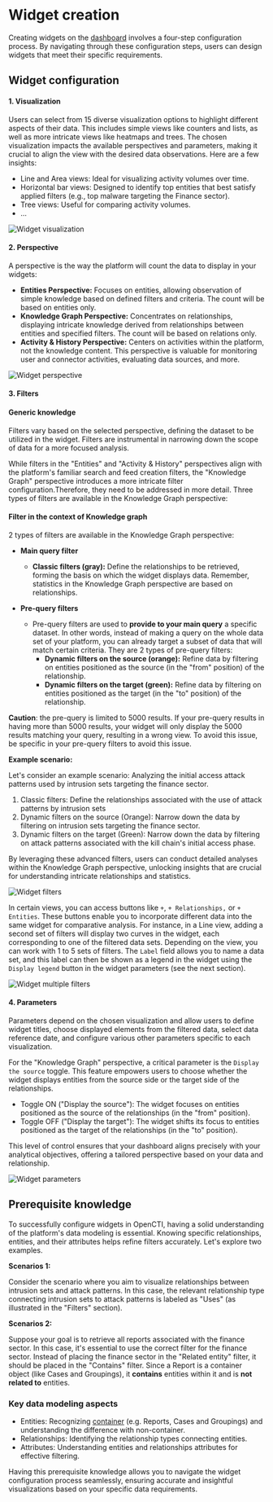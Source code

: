 # Widget creation

Creating widgets on the [dashboard](dashboards.md) involves a four-step configuration process. By navigating through these configuration steps, users can design widgets that meet their specific requirements.

## Widget configuration

#### 1. Visualization

Users can select from 15 diverse visualization options to highlight different aspects of their data. This includes simple views like counters and lists, as well as more intricate views like heatmaps and trees. The chosen visualization impacts the available perspectives and parameters, making it crucial to align the view with the desired data observations. Here are a few insights:

- Line and Area views: Ideal for visualizing activity volumes over time.
- Horizontal bar views: Designed to identify top entities that best satisfy applied filters (e.g., top malware targeting the Finance sector).
- Tree views: Useful for comparing activity volumes.
- ...

![Widget visualization](assets/widget-visualization.png)

#### 2. Perspective

A perspective is the way the platform will count the data to display in your widgets:

- **Entities Perspective:** Focuses on entities, allowing observation of simple knowledge based on defined filters and criteria. The count will be based on entities only.
- **Knowledge Graph Perspective:** Concentrates on relationships, displaying intricate knowledge derived from relationships between entities and specified filters.  The count will be based on relations only.
- **Activity & History Perspective:** Centers on activities within the platform, not the knowledge content. This perspective is valuable for monitoring user and connector activities, evaluating data sources, and more.

![Widget perspective](assets/widget-perspective.png)

#### 3. Filters

#### Generic knowledge

Filters vary based on the selected perspective, defining the dataset to be utilized in the widget. Filters are instrumental in narrowing down the scope of data for a more focused analysis.

While filters in the "Entities" and "Activity & History" perspectives align with the platform's familiar search and feed creation filters, the "Knowledge Graph" perspective introduces a more intricate filter configuration.Therefore, they need to be addressed in more detail. Three types of filters are available in the Knowledge Graph perspective:

#### Filter in the context of Knowledge graph

2 types of filters are available in the Knowledge Graph perspective:
- **Main query filter**
    - **Classic filters (gray):** Define the relationships to be retrieved, forming the basis on which the widget displays data. Remember, statistics in the Knowledge Graph perspective are based on relationships.
  
- **Pre-query filters**
    - Pre-query filters are used to **provide to your main query** a specific dataset. In other words, instead of making a query on the whole data set of your platform, you can already target a subset of data that will match certain criteria. They are 2 types of pre-query filters:
        - **Dynamic filters on the source (orange):** Refine data by filtering on entities positioned as the source (in the "from" position) of the relationship.
        - **Dynamic filters on the target (green):** Refine data by filtering on entities positioned as the target (in the "to" position) of the relationship.

**Caution**: the pre-query is limited to 5000 results. If your pre-query results in having more than 5000 results, your widget will only display the 5000 results matching your query, resulting in a wrong view. To avoid this issue, be specific in your pre-query filters to avoid this issue.

**Example scenario:**

Let's consider an example scenario: Analyzing the initial access attack patterns used by intrusion sets targeting the finance sector.

1. Classic filters: Define the relationships associated with the use of attack patterns by intrusion sets
2. Dynamic filters on the source (Orange): Narrow down the data by filtering on intrusion sets targeting the finance sector.
3. Dynamic filters on the target (Green): Narrow down the data by filtering on attack patterns associated with the kill chain's initial access phase.

By leveraging these advanced filters, users can conduct detailed analyses within the Knowledge Graph perspective, unlocking insights that are crucial for understanding intricate relationships and statistics.

![Widget filters](assets/widget-filters.png)

In certain views, you can access buttons like `+`, `+ Relationships,` or `+ Entities`. These buttons enable you to incorporate different data into the same widget for comparative analysis. For instance, in a Line view, adding a second set of filters will display two curves in the widget, each corresponding to one of the filtered data sets. Depending on the view, you can work with 1 to 5 sets of filters. The `Label` field allows you to name a data set, and this label can then be shown as a legend in the widget using the `Display legend` button in the widget parameters (see the next section).

![Widget multiple filters](assets/widget-multiple-filters.png)

#### 4. Parameters

Parameters depend on the chosen visualization and allow users to define widget titles, choose displayed elements from the filtered data, select data reference date, and configure various other parameters specific to each visualization.

For the "Knowledge Graph" perspective, a critical parameter is the `Display the source` toggle. This feature empowers users to choose whether the widget displays entities from the source side or the target side of the relationships.

- Toggle ON ("Display the source"): The widget focuses on entities positioned as the source of the relationships (in the "from" position).
- Toggle OFF ("Display the target"): The widget shifts its focus to entities positioned as the target of the relationships (in the "to" position).

This level of control ensures that your dashboard aligns precisely with your analytical objectives, offering a tailored perspective based on your data and relationship.

![Widget parameters](assets/widget-parameters.png)


## Prerequisite knowledge

To successfully configure widgets in OpenCTI, having a solid understanding of the platform's data modeling is essential. Knowing specific relationships, entities, and their attributes helps refine filters accurately. Let's explore two examples.

**Scenarios 1:**

Consider the scenario where you aim to visualize relationships between intrusion sets and attack patterns. In this case, the relevant relationship type connecting intrusion sets to attack patterns is labeled as "Uses" (as illustrated in the "Filters" section).

**Scenarios 2:**

Suppose your goal is to retrieve all reports associated with the finance sector. In this case, it's essential to use the correct filter for the finance sector. Instead of placing the finance sector in the "Related entity" filter, it should be placed in the "Contains" filter. Since a Report is a container object (like Cases and Groupings), it **contains** entities within it and is **not related to** entities.

### Key data modeling aspects

- Entities: Recognizing [container](containers.md) (e.g. Reports, Cases and Groupings) and understanding the difference with non-container.
- Relationships: Identifying the relationship types connecting entities.
- Attributes: Understanding entities and relationships attributes for effective filtering.

Having this prerequisite knowledge allows you to navigate the widget configuration process seamlessly, ensuring accurate and insightful visualizations based on your specific data requirements.
